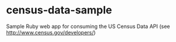census-data-sample
==================

Sample Ruby web app for consuming the US Census Data API (see http://www.census.gov/developers/)
